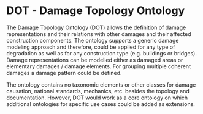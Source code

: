# DOT - Damage Topology Ontology

The Damage Topology Ontology (DOT) allows the definition of damage representations and their relations with other damages and their affected construction components.
The ontology supports a generic damage modeling approach and therefore, could be applied for any type of degradation as well as for any construction type (e.g. buildings or bridges). Damage representations can be modelled either as damaged areas or elementary damages / damage elements. For grouping multiple coherent damages a damage pattern could be defined.

The ontology contains no taxonomic elements or other classes for damage causation, national standards, mechanics, etc. besides the topology and documentation. However, DOT would work as a core ontology on which additional ontologies for specific use cases could be added as extensions.
